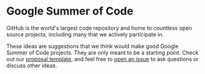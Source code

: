 # Google Summer of Code

GitHub is the world's largest code repository and home to countless open source projects, including many that we actively participate in.

These ideas are suggestions that we think would make good Google Summer of Code projects. They are only meant to be a starting point. Check out our [proposal template](proposal-template.md), and feel free to [open an issue](https://github.com/github/gsoc/issues/new) to ask questions or discuss other ideas.
